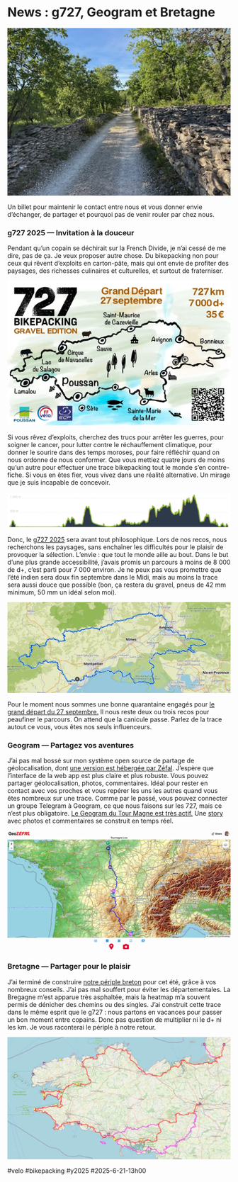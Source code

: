 # News : g727, Geogram et Bretagne

![Chemin dans le Lubéron](_i/2025-05-29-183900-FontvieilleSnas.webp)

Un billet pour maintenir le contact entre nous et vous donner envie d’échanger, de partager et pourquoi pas de venir rouler par chez nous.

### g727 2025 — Invitation à la douceur

Pendant qu’un copain se déchirait sur la French Divide, je n’ai cessé de me dire, pas de ça. Je veux proposer autre chose. Du bikepacking non pour ceux qui rêvent d’exploits en carton-pâte, mais qui ont envie de profiter des paysages, des richesses culinaires et culturelles, et surtout de fraterniser.

![g727 2025](_i/g727map2025.webp)

Si vous rêvez d’exploits, cherchez des trucs pour arrêter les guerres, pour soigner le cancer, pour lutter contre le réchauffement climatique, pour donner le sourire dans des temps moroses, pour faire réfléchir quand on nous ordonne de nous conformer. Que vous mettiez quatre jours de moins qu’un autre pour effectuer une trace bikepacking tout le monde s’en contre-fiche. Si vous en êtes fier, vous vivez dans une réalité alternative. Un mirage que je suis incapable de concevoir.

![Profil g727 2025](_i/g727-profil.webp)

Donc, le [g727 2025](https://727bikepacking.fr/g727/) sera avant tout philosophique. Lors de nos recos, nous recherchons les paysages, sans enchaîner les difficultés pour le plaisir de provoquer la sélection. L’envie : que tout le monde aille au bout. Dans le but d’une plus grande accessibilité, j’avais promis un parcours à moins de 8 000 de d+, c’est parti pour 7 000 environ. Je ne peux pas vous promettre que l’été indien sera doux fin septembre dans le Midi, mais au moins la trace sera aussi douce que possible (bon, ça restera du gravel, pneus de 42 mm minimum, 50 mm un idéal selon moi).

![g727 2025](_i/g727-map.webp)

Pour le moment nous sommes une bonne quarantaine engagés pour [le grand départ du 27 septembre.](https://727bikepacking.fr/g727-Grand-Depart/) Il nous reste deux ou trois recos pour peaufiner le parcours. On attend que la canicule passe. Parlez de la trace autout ce vous, vous êtes nos seuls influenceurs.

### Geogram — Partagez vos aventures

J’ai pas mal bossé sur mon système open source de partage de géolocalisation, dont [une version est hébergée par Zéfal](https://geo.zefal.com/tourmagne-live). J’espère que l’interface de la web app est plus claire et plus robuste. Vous pouvez partager géolocalisation, photos, commentaires. Idéal pour rester en contact avec vos proches et vous repérer les uns les autres quand vous êtes nombreux sur une trace. Comme par le passé, vous pouvez connecter un groupe Telegram à Geogram, ce que nous faisons sur les 727, mais ce n’est plus obligatoire. [Le Geogram du Tour Magne est très actif.](https://geo.zefal.com/tourmagne-live) Une [story](https://geo.zefal.com/tourmagne-live/story) avec photos et commentaires se construit en temps réel.

![Gogram](_i/geogram.webp)

### Bretagne — Partager pour le plaisir

J’ai terminé de construire [notre périple breton](https://www.visugpx.com/IpFgBmDgrC) pour cet été, grâce à vos nombreux conseils. J’ai pas mal souffert pour éviter les départementales. La Bregagne m’est apparue très asphaltée, mais la heatmap m’a souvent permis de dénicher des chemins ou des singles. J’ai construit cette trace dans le même esprit que le g727 : nous partons en vacances pour passer un bon moment entre copains. Donc pas question de multiplier ni le d+ ni les km. Je vous raconterai le périple à notre retour.

![Bretagne 2025](_i/bretagne.webp)

#velo #bikepacking #y2025 #2025-6-21-13h00
